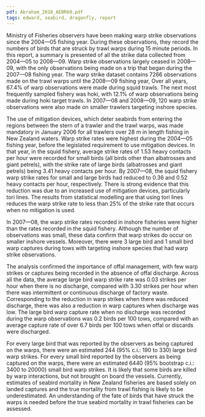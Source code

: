 ```yaml
---
pdf: Abraham_2010_AEBR60.pdf
tags: edward, seabird, dragonfly, report
---
```

Ministry of Fisheries observers have been making warp strike observations since the 2004—05 fishing year. During these observations, they record the numbers of birds that are struck by trawl warps during 15 minute periods. In this report, a summary is presented of all the strike data collected from 2004—05 to 2008—09. Warp strike observations largely ceased in 2008—09, with the only observations being made on a trip that began during the 2007—08 fishing year. The warp strike dataset contains 7266 observations made on the trawl warps until the 2008—09 fishing year, Over all years, 67.4% of warp observations were made during squid trawls. The next most frequently sampled fishery was hoki, with 12.1% of warp observations being made during hoki target trawls. In 2007—08 and 2008—09, 120 warp strike observations were also made on smaller trawlers targeting inshore species. 

The use of mitigation devices, which deter seabirds from entering the regions between the stern of a trawler and the trawl warps, was made mandatory in January 2006 for all trawlers over 28 m in length fishing in New Zealand waters. Warp strike rates were highest during the 2004—05 fishing year, before the legislated requirement to use mitigation devices. In that year, in the squid fishery, average strike rates of 1.53 heavy contacts per hour were recorded for small birds (all birds other than albatrosses and giant petrels), with the strike rate of large birds (albatrosses and giant petrels) being 3.41 heavy contacts per hour. By 2007—08, the squid fishery warp strike rates for small and large birds had reduced to 0.36 and 0.52 heavy contacts per hour, respectively. There is strong evidence that this reduction was due to an increased use of mitigation devices, particularly tori lines. The results from statistical modelling are that using tori lines reduces the warp strike rate to less than 25% of the strike rate that occurs when no mitigation is used. 

In 2007—08, the warp strike rates recorded in inshore fisheries were higher than the rates recorded in the squid fishery. Although the number of observations was small, these data confirm that warp strikes do occur on smaller inshore vessels. Moreover, there were 3 large bird and 1 small bird warp captures during tows with targeting inshore species that had warp strike observations. 

The analysis confirmed the importance of offal management, with few warp strikes or captures being recorded in the absence of offal discharge. Across all the data, the average large bird warp strike rate was 0.03 strikes per hour when there is no discharge, compared with 3.30 strikes per hour when there was intermittent or continuous discharge of factory waste. Corresponding to the reduction in warp strikes when there was reduced discharge, there was also a reduction in warp captures when discharge was low. The large bird warp capture rate when no discharge was recorded during the warp observations was 0.2 birds per 100 tows, compared with an average capture rate of over 6.7 birds per 100 tows when offal or discards were discharged. 

For every large bird that was reported by the observers as being captured on the warps, there were an estimated 244 (95% c.i.: 190 to 330) large bird warp strikes. For every small bird reported by the observers as being captured on the warps, there were an estimated 6440 (95% bootstrap c.i.: 3400 to 20000) small bird warp strikes. It is likely that some birds are killed by warp interactions, but not brought on board the vessels. Currently, estimates of seabird mortality in New Zealand fisheries are based solely on landed captures and the true mortality from trawl fishing is likely to be underestimated. An understanding of the fate of birds that have struck the warps is needed before the true seabird mortality in trawl fisheries can be assessed.
